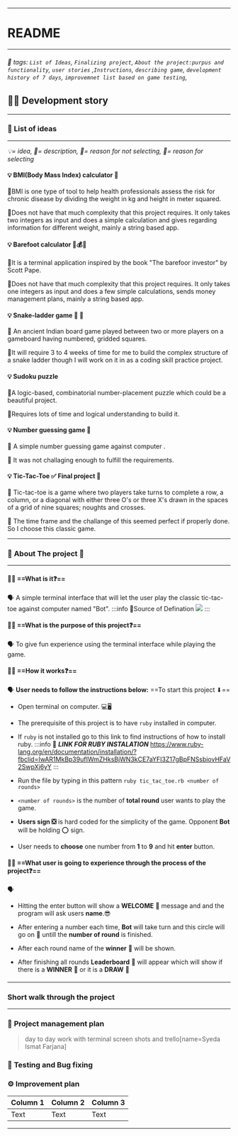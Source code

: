 

---

# README
---


###### 🎈 tags: `List of Ideas`, `Finalizing project`, `About the project:purpus and functionality`, `user stories` ,`Instructions`, `describing game`, `development history of 7 days`, `improvemnet list based on game testing`, 


## 📓🔨 **Development story**
---
### **:memo: List of ideas**  
---
*💡= idea, 🔵= description,  🍎= reason for not selecting, 🍏= reason for selecting*

#### 💡  BMI(Body Mass Index) calculator 💪
🔵BMI is one type of tool to help health professionals assess the risk for chronic disease by dividing the weight in kg and height in meter squared.

🍎Does not have that much complexity that this project requires. It only takes two integers as input and does a simple calculation and gives regarding information for different weight, mainly a string based app.
#### 💡  Barefoot calculator 💸💰💲
🔵It is a terminal application inspired by the book "The barefoor investor" by Scott Pape.

🍎Does not have that much complexity that this project requires. It only takes one integers as input and does a few simple calculations, sends money management plans, mainly a string based app.

#### 💡  Snake-ladder game :snake: 🎲
🔵 An ancient Indian board game played between two or more players on a gameboard having numbered, gridded squares.

🍎It will require 3 to 4 weeks of time for me to build the complex structure of a snake ladder though I will work on it in as a coding skill practice project.

#### 💡  Sudoku puzzle
🔵A logic-based, combinatorial number-placement puzzle which could be a beautiful project.

🍎Requires lots of time and logical understanding to build it.

#### 💡 Number guessing game 🔢
🔵 A simple number guessing game against computer .

🍎  It was not challaging enough to fulfill the requirements.

#### 💡  Tic-Tac-Toe ✅ **Final project  :rocket:**
🔵 Tic-tac-toe is a game where two players take turns to complete a row, a column, or a diagonal with either three O's or three X's drawn in the spaces of a grid of nine squares; noughts and crosses.

🍏 The time frame and the challange of this seemed perfect if properly done. So I choose this classic game.
        
        

---
###  📜 **About The project 🤔**
---
####  💁🏻 ==What is it❓==

 🗣 A simple terminal interface that will let the user play the classic tic-tac-toe against computer named "Bot". 
 :::info 
 :pushpin:Source of Defination 
 ![](https://i.imgur.com/NMe8gOd.png)
:::

####  💁🏻 ==What is the purpose of this project❓==

🗣 To give fun experience using the terminal interface while playing the game.
####  💁🏻 ==How it works❓==

🗣 
**User needs to follow the instructions below:**
   ==To start this project ⬇==
* Open terminal on computer. 💻🖥
* The prerequisite of this project is to have `ruby` installed in computer. 
* If `ruby` is not installed go to this link to find instructions of how to install ruby.
 :::info
 🔗 ***LINK FOR RUBY INSTALATION***
https://www.ruby-lang.org/en/documentation/installation/?fbclid=IwAR1MkBp39ufIWmZHksBjWN3kCE7aYFI3Z17gBpFNSsbiovHFaV2SwpXj6yY
:::
* Run the file by typing in this pattern `ruby tic_tac_toe.rb <number of rounds>`
* `<number of rounds>` is the number of **total round** user wants to play the game.

* **Users sign ❎** is hard coded for the simplicity of the game. Opponent **Bot** will be holding ⭕ sign.
* User needs to **choose** one number from **1** to **9** and hit **enter** button.
 

####  💁🏻 ==What user is going to experience through the process of the project❓==

🗣
* Hitting the enter button will show a **WELCOME** 💐 message and and the program will ask users **name**.😎

* After entering a number each time, **Bot** will take turn and this circle will go on 🔄 untill the **number of round** is finished.

* After each round name of the **winner** 👑 will be shown.
* After finishing all rounds **Leaderboard** 🏁 will appear which will show if there is a **WINNER** 🎉 or it is a **DRAW** 👻



####  
---
### **Short walk through the project**
---

### 🚧 **Project management plan**
> day to day work with terminal screen shots and trello[name=Syeda Ismat Farjana]

### 🐞 **Testing and Bug fixing**


### **⚙️ Improvement plan**


   

| Column 1 | Column 2 | Column 3 |
| -------- | -------- | -------- |
| Text     | Text     | Text     |

---
